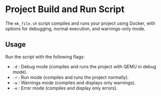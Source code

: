# Project Build and Run Script

The `mk_file.sh` script compiles and runs your project using Docker, with options for debugging, normal execution, and warnings-only mode.

## Usage

Run the script with the following flags:

- `-d` : Debug mode (compiles and runs the project with QEMU in debug mode).
- `-r` : Run mode (compiles and runs the project normally).
- `-w` : Warnings mode (compiles and displays only warnings).
- `-e` : Error mode (compiles and display only errors).
